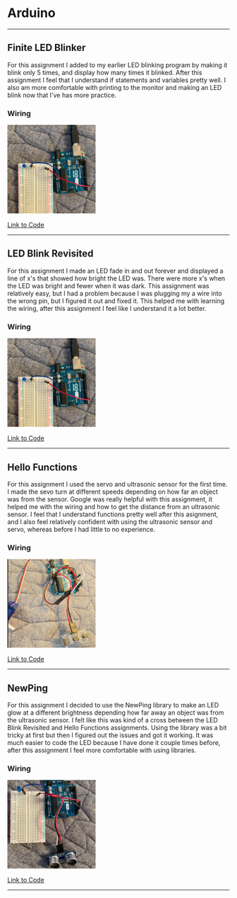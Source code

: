 # Arduino

---

## Finite LED Blinker

For this assignment I added to my earlier LED blinking program by making it blink only 5 times, and display how many times it blinked. After this assignment I feel that I understand if statements and variables pretty well. I also am more comfortable with printing to the monitor and making an LED blink now that I've has more practice.

### Wiring

<img src="Images/LEDBlinkWiring.png" alt="Wiring" width="200" height="200">

[Link to Code](https://create.arduino.cc/editor/jconkli07/8e330e15-7bb3-4027-ba97-ca31b3a4a79e/preview)

---

## LED Blink Revisited

For this assignment I made an LED fade in and out forever and displayed a line of x's that showed how bright the LED was. There were more x's when the LED was bright and fewer when it was dark. This assignment was relatively easy, but I had a problem because I was plugging my a wire into the wrong pin, but I figured it out and fixed it. This helped me with learning the wiring, after this assignment I feel like I understand it a lot better.

### Wiring

<img src="Images/LEDBlinkWiring.png" alt="Wiring" width="200" height="200">

[Link to Code](https://create.arduino.cc/editor/jconkli07/cfdf81ed-eb31-4a88-9bb6-84eef9101d40/preview)

---

## Hello Functions

For this assignment I used the servo and ultrasonic sensor for the first time. I made the sevo turn at different speeds depending on how far an object was from the sensor. Google was really helpful with this assignment, it helped me with the wiring and how to get the distance from an ultrasonic sensor. I feel that I understand functions pretty well after this asignment, and I also feel relatively confident with using the ultrasonic sensor and servo, whereas before I had little to no experience.

### Wiring

<img src="Images/HelloFunctionsWiring.png" alt="Wiring" width="200" height="200">

[Link to Code](https://create.arduino.cc/editor/jconkli07/2b9b169b-8c60-455b-9398-b49226155327/preview)

---

## NewPing

For this assignment I decided to use the NewPing library to make an LED glow at a different brightness depending how far away an object was from the ultrasonic sensor. I felt like this was kind of a cross between the LED Blink Revisited and Hello Functions assignments. Using the library was a bit tricky at first but then I figured out the issues and got it working. It was much easier to code the LED because I have done it couple times before, after this assignment I feel more comfortable with using libraries.

### Wiring

<img src="Images/NewPingWiring.png" alt="Wiring" width="200" height="200">

[Link to Code](https://create.arduino.cc/editor/jconkli07/fbee8283-010f-469d-9b91-15fe3b70f37e/preview)

---
